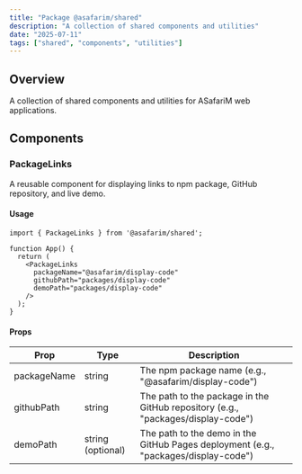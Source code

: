 ```yaml
---
title: "Package @asafarim/shared"
description: "A collection of shared components and utilities"
date: "2025-07-11"
tags: ["shared", "components", "utilities"]
---
```


## Overview

A collection of shared components and utilities for ASafariM web applications.

## Components

### PackageLinks

A reusable component for displaying links to npm package, GitHub repository, and live demo.

#### Usage

```tsx
import { PackageLinks } from '@asafarim/shared';

function App() {
  return (
    <PackageLinks 
      packageName="@asafarim/display-code" 
      githubPath="packages/display-code" 
      demoPath="packages/display-code" 
    />
  );
}
```

#### Props

| Prop | Type | Description |
|------|------|-------------|
| packageName | string | The npm package name (e.g., "@asafarim/display-code") |
| githubPath | string | The path to the package in the GitHub repository (e.g., "packages/display-code") |
| demoPath | string (optional) | The path to the demo in the GitHub Pages deployment (e.g., "packages/display-code") |
